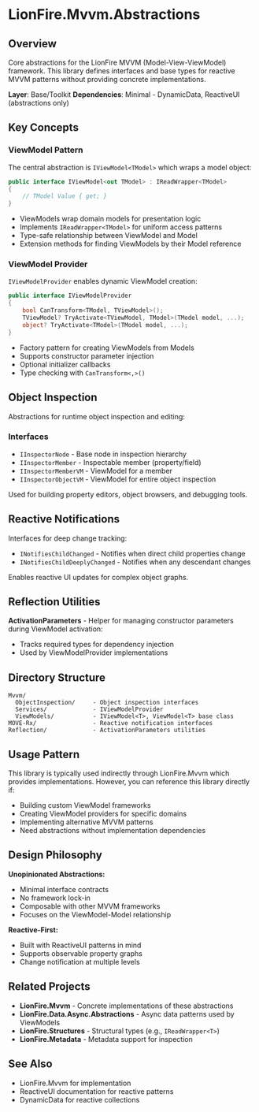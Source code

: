 # LionFire.Mvvm.Abstractions

## Overview

Core abstractions for the LionFire MVVM (Model-View-ViewModel) framework. This library defines interfaces and base types for reactive MVVM patterns without providing concrete implementations.

**Layer**: Base/Toolkit
**Dependencies**: Minimal - DynamicData, ReactiveUI (abstractions only)

## Key Concepts

### ViewModel Pattern

The central abstraction is `IViewModel<TModel>` which wraps a model object:

```csharp
public interface IViewModel<out TModel> : IReadWrapper<TModel>
{
    // TModel Value { get; }
}
```

- ViewModels wrap domain models for presentation logic
- Implements `IReadWrapper<TModel>` for uniform access patterns
- Type-safe relationship between ViewModel and Model
- Extension methods for finding ViewModels by their Model reference

### ViewModel Provider

`IViewModelProvider` enables dynamic ViewModel creation:

```csharp
public interface IViewModelProvider
{
    bool CanTransform<TModel, TViewModel>();
    TViewModel? TryActivate<TViewModel, TModel>(TModel model, ...);
    object? TryActivate<TModel>(TModel model, ...);
}
```

- Factory pattern for creating ViewModels from Models
- Supports constructor parameter injection
- Optional initializer callbacks
- Type checking with `CanTransform<,>()`

## Object Inspection

Abstractions for runtime object inspection and editing:

### Interfaces

- `IInspectorNode` - Base node in inspection hierarchy
- `IInspectorMember` - Inspectable member (property/field)
- `IInspectorMemberVM` - ViewModel for a member
- `IInspectorObjectVM` - ViewModel for entire object inspection

Used for building property editors, object browsers, and debugging tools.

## Reactive Notifications

Interfaces for deep change tracking:

- `INotifiesChildChanged` - Notifies when direct child properties change
- `INotifiesChildDeeplyChanged` - Notifies when any descendant changes

Enables reactive UI updates for complex object graphs.

## Reflection Utilities

**ActivationParameters** - Helper for managing constructor parameters during ViewModel activation:
- Tracks required types for dependency injection
- Used by ViewModelProvider implementations

## Directory Structure

```
Mvvm/
  ObjectInspection/     - Object inspection interfaces
  Services/             - IViewModelProvider
  ViewModels/           - IViewModel<T>, ViewModel<T> base class
MOVE-Rx/                - Reactive notification interfaces
Reflection/             - ActivationParameters utilities
```

## Usage Pattern

This library is typically used indirectly through LionFire.Mvvm which provides implementations. However, you can reference this library directly if:

- Building custom ViewModel frameworks
- Creating ViewModel providers for specific domains
- Implementing alternative MVVM patterns
- Need abstractions without implementation dependencies

## Design Philosophy

**Unopinionated Abstractions:**
- Minimal interface contracts
- No framework lock-in
- Composable with other MVVM frameworks
- Focuses on the ViewModel-Model relationship

**Reactive-First:**
- Built with ReactiveUI patterns in mind
- Supports observable property graphs
- Change notification at multiple levels

## Related Projects

- **LionFire.Mvvm** - Concrete implementations of these abstractions
- **LionFire.Data.Async.Abstractions** - Async data patterns used by ViewModels
- **LionFire.Structures** - Structural types (e.g., `IReadWrapper<T>`)
- **LionFire.Metadata** - Metadata support for inspection

## See Also

- LionFire.Mvvm for implementation
- ReactiveUI documentation for reactive patterns
- DynamicData for reactive collections
